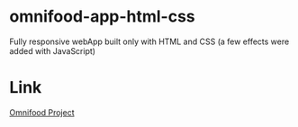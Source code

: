 # omnifood-app-html-css
Fully responsive webApp built only with HTML and CSS (a few effects were added with JavaScript)

# Link
[Omnifood Project](https://omnifood-app-roman-html-css-js.netlify.app/)
